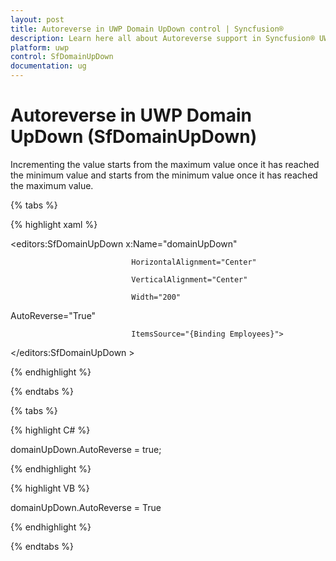 ```yaml
---
layout: post
title: Autoreverse in UWP Domain UpDown control | Syncfusion®
description: Learn here all about Autoreverse support in Syncfusion® UWP Domain UpDown (SfDomainUpDown) control and more.
platform: uwp
control: SfDomainUpDown
documentation: ug
---
```


# Autoreverse in UWP Domain UpDown (SfDomainUpDown)

Incrementing the value starts from the maximum value once it has reached the minimum value and starts from the minimum value once it has reached the maximum value.

{% tabs %}

{% highlight xaml %}



<editors:SfDomainUpDown x:Name="domainUpDown"

                               HorizontalAlignment="Center"

                               VerticalAlignment="Center"

                               Width="200" 

AutoReverse="True"

                               ItemsSource="{Binding Employees}">

</editors:SfDomainUpDown >

{% endhighlight %}

{% endtabs %}

{% tabs %}

{% highlight C# %}

domainUpDown.AutoReverse = true;

{% endhighlight %}

{% highlight VB %}

domainUpDown.AutoReverse = True

{% endhighlight %}

{% endtabs %}
